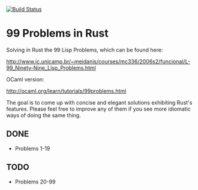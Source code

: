 [![Build Status](https://travis-ci.org/chylli/99-problems-rust.svg?branch=master)](https://travis-ci.org/chylli/99-problems-rust)

99 Problems in Rust
===================

Solving in Rust the 99 Lisp Problems, which can be found here:

http://www.ic.unicamp.br/~meidanis/courses/mc336/2006s2/funcional/L-99_Ninety-Nine_Lisp_Problems.html

OCaml version:

http://ocaml.org/learn/tutorials/99problems.html

The goal is to come up with concise and elegant solutions exhibiting Rust's
features.  Please feel free to improve any of them if you see more idiomatic
ways of doing the same thing.

DONE
----

  * Problems 1-19

TODO
----

  * Problems 20-99

